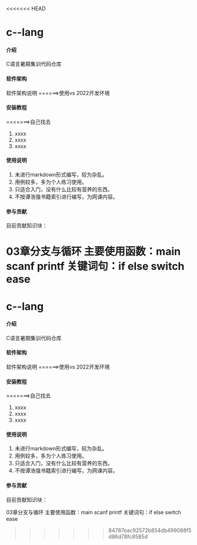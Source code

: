 <<<<<<< HEAD
# c--lang

#### 介绍
C语言暑期集训代码仓库

#### 软件架构
软件架构说明
======>使用vs 2022开发环境
#### 安装教程
=======>自己找去
1.  xxxx
2.  xxxx
3.  xxxx

#### 使用说明

1.  未进行markdown形式编写，较为杂乱。
2.  用例较多，多为个人练习使用。
3.  只适合入门，没有什么比较有营养的东西。
4.  不按谭浩强书籍索引进行编写，为网课内容。
#### 参与贡献
目前贡献知识块：

03章分支与循环
    主要使用函数：main scanf printf
    关键词句：if else switch ease 
=======
# c--lang

#### 介绍
C语言暑期集训代码仓库

#### 软件架构
软件架构说明
======>使用vs 2022开发环境
#### 安装教程
=======>自己找去
1.  xxxx
2.  xxxx
3.  xxxx

#### 使用说明

1.  未进行markdown形式编写，较为杂乱。
2.  用例较多，多为个人练习使用。
3.  只适合入门，没有什么比较有营养的东西。
4.  不按谭浩强书籍索引进行编写，为网课内容。
#### 参与贡献
目前贡献知识块：

03章分支与循环
    主要使用函数：main scanf printf
    关键词句：if else switch ease 
>>>>>>> 84787eac92572b854db499088f5d86d78fc8585d
 